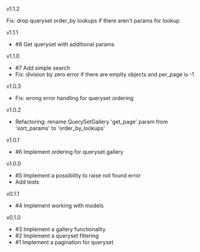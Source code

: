v1.1.2

Fix: drop queryset order_by lookups if there aren't params for lookup

v1.1.1

* #8 Get queryset with additional params

v1.1.0

* #7 Add simple search
* Fix: division by zero error if there are emplty objects and per_page is -1

v1.0.3

* Fix: wrong error handling for queryset ordering

v1.0.2

* Refactoring: rename QuerySetGallery 'get_page' param  from 'sort_params' to 'order_by_lookups'

v1.0.1

* #6 Implement ordering for queryset gallery

v1.0.0

* #5 Implement a possibility to raise not found error 
* Add tests

v0.1.1

* #4 Implement working with models

v0.1.0

* #3 Implement a gallery functionality
* #2 Implement a queryset filtering
* #1 Implement a pagination for queryset
